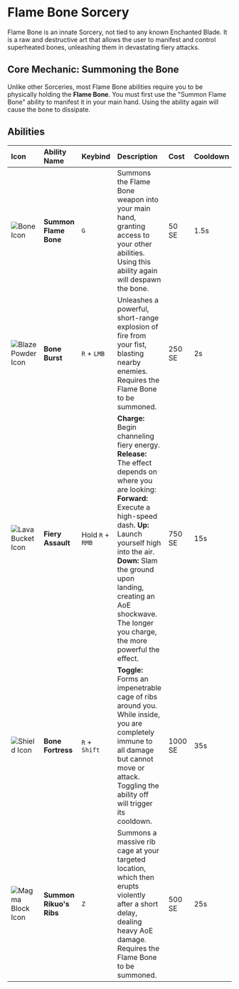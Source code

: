 # Flame Bone Sorcery

Flame Bone is an innate Sorcery, not tied to any known Enchanted Blade. It is a raw and destructive art that allows the user to manifest and control superheated bones, unleashing them in devastating fiery attacks.

## Core Mechanic: Summoning the Bone

Unlike other Sorceries, most Flame Bone abilities require you to be physically holding the **Flame Bone**. You must first use the "Summon Flame Bone" ability to manifest it in your main hand. Using the ability again will cause the bone to dissipate.

## Abilities

| Icon | Ability Name | Keybind | Description | Cost | Cooldown |
| :--- | :--- | :--- | :--- | :--- | :--- |
| ![Bone Icon](placeholder) | **Summon Flame Bone** | `G` | Summons the Flame Bone weapon into your main hand, granting access to your other abilities. Using this ability again will despawn the bone. | 50 SE | 1.5s |
| ![Blaze Powder Icon](placeholder) | **Bone Burst** | `R` + `LMB` | Unleashes a powerful, short-range explosion of fire from your fist, blasting nearby enemies. Requires the Flame Bone to be summoned. | 250 SE | 2s |
| ![Lava Bucket Icon](placeholder) | **Fiery Assault** | Hold `R` + `RMB` | **Charge:** Begin channeling fiery energy. **Release:** The effect depends on where you are looking: **Forward:** Execute a high-speed dash. **Up:** Launch yourself high into the air. **Down:** Slam the ground upon landing, creating an AoE shockwave. The longer you charge, the more powerful the effect. | 750 SE | 15s |
| ![Shield Icon](placeholder) | **Bone Fortress** | `R` + `Shift` | **Toggle:** Forms an impenetrable cage of ribs around you. While inside, you are completely immune to all damage but cannot move or attack. Toggling the ability off will trigger its cooldown. | 1000 SE | 35s |
| ![Magma Block Icon](placeholder) | **Summon Rikuo's Ribs** | `Z` | Summons a massive rib cage at your targeted location, which then erupts violently after a short delay, dealing heavy AoE damage. Requires the Flame Bone to be summoned. | 500 SE | 25s |```

